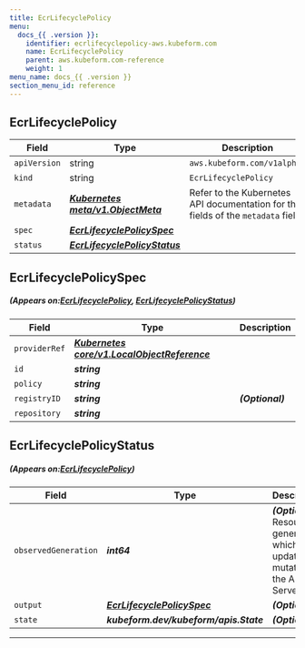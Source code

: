 ```yaml
---
title: EcrLifecyclePolicy
menu:
  docs_{{ .version }}:
    identifier: ecrlifecyclepolicy-aws.kubeform.com
    name: EcrLifecyclePolicy
    parent: aws.kubeform.com-reference
    weight: 1
menu_name: docs_{{ .version }}
section_menu_id: reference
---
```


## EcrLifecyclePolicy
| Field | Type | Description |
| ------ | ----- | ----------- |
| `apiVersion` | string | `aws.kubeform.com/v1alpha1` |
|    `kind` | string | `EcrLifecyclePolicy` |
| `metadata` | ***[Kubernetes meta/v1.ObjectMeta](https://kubernetes.io/docs/reference/generated/kubernetes-api/v1.13/#objectmeta-v1-meta)***|Refer to the Kubernetes API documentation for the fields of the `metadata` field.|
| `spec` | ***[EcrLifecyclePolicySpec](#EcrLifecyclePolicySpec)***||
| `status` | ***[EcrLifecyclePolicyStatus](#EcrLifecyclePolicyStatus)***||
## EcrLifecyclePolicySpec
##### (Appears on:[EcrLifecyclePolicy](#EcrLifecyclePolicy), [EcrLifecyclePolicyStatus](#EcrLifecyclePolicyStatus))
| Field | Type | Description |
| ------ | ----- | ----------- |
| `providerRef` | ***[Kubernetes core/v1.LocalObjectReference](https://kubernetes.io/docs/reference/generated/kubernetes-api/v1.13/#localobjectreference-v1-core)***||
| `id` | ***string***||
| `policy` | ***string***||
| `registryID` | ***string***| ***(Optional)*** |
| `repository` | ***string***||
## EcrLifecyclePolicyStatus
##### (Appears on:[EcrLifecyclePolicy](#EcrLifecyclePolicy))
| Field | Type | Description |
| ------ | ----- | ----------- |
| `observedGeneration` | ***int64***| ***(Optional)*** Resource generation, which is updated on mutation by the API Server.|
| `output` | ***[EcrLifecyclePolicySpec](#EcrLifecyclePolicySpec)***| ***(Optional)*** |
| `state` | ***kubeform.dev/kubeform/apis.State***| ***(Optional)*** |
---
